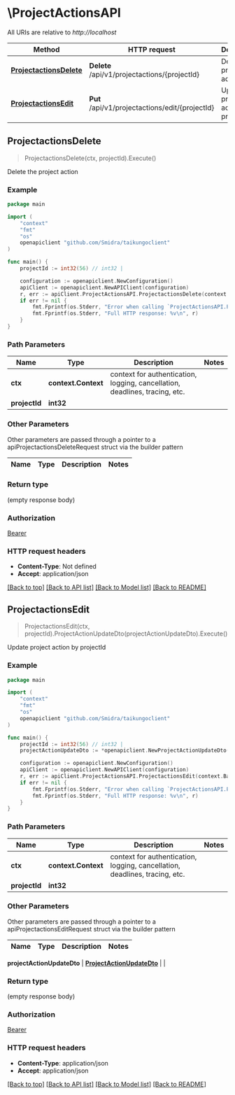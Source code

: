 # \ProjectActionsAPI

All URIs are relative to *http://localhost*

Method | HTTP request | Description
------------- | ------------- | -------------
[**ProjectactionsDelete**](ProjectActionsAPI.md#ProjectactionsDelete) | **Delete** /api/v1/projectactions/{projectId} | Delete the project action
[**ProjectactionsEdit**](ProjectActionsAPI.md#ProjectactionsEdit) | **Put** /api/v1/projectactions/edit/{projectId} | Update project action by projectId



## ProjectactionsDelete

> ProjectactionsDelete(ctx, projectId).Execute()

Delete the project action

### Example

```go
package main

import (
    "context"
    "fmt"
    "os"
    openapiclient "github.com/Smidra/taikungoclient"
)

func main() {
    projectId := int32(56) // int32 | 

    configuration := openapiclient.NewConfiguration()
    apiClient := openapiclient.NewAPIClient(configuration)
    r, err := apiClient.ProjectActionsAPI.ProjectactionsDelete(context.Background(), projectId).Execute()
    if err != nil {
        fmt.Fprintf(os.Stderr, "Error when calling `ProjectActionsAPI.ProjectactionsDelete``: %v\n", err)
        fmt.Fprintf(os.Stderr, "Full HTTP response: %v\n", r)
    }
}
```

### Path Parameters


Name | Type | Description  | Notes
------------- | ------------- | ------------- | -------------
**ctx** | **context.Context** | context for authentication, logging, cancellation, deadlines, tracing, etc.
**projectId** | **int32** |  | 

### Other Parameters

Other parameters are passed through a pointer to a apiProjectactionsDeleteRequest struct via the builder pattern


Name | Type | Description  | Notes
------------- | ------------- | ------------- | -------------


### Return type

 (empty response body)

### Authorization

[Bearer](../README.md#Bearer)

### HTTP request headers

- **Content-Type**: Not defined
- **Accept**: application/json

[[Back to top]](#) [[Back to API list]](../README.md#documentation-for-api-endpoints)
[[Back to Model list]](../README.md#documentation-for-models)
[[Back to README]](../README.md)


## ProjectactionsEdit

> ProjectactionsEdit(ctx, projectId).ProjectActionUpdateDto(projectActionUpdateDto).Execute()

Update project action by projectId

### Example

```go
package main

import (
    "context"
    "fmt"
    "os"
    openapiclient "github.com/Smidra/taikungoclient"
)

func main() {
    projectId := int32(56) // int32 | 
    projectActionUpdateDto := *openapiclient.NewProjectActionUpdateDto() // ProjectActionUpdateDto |  (optional)

    configuration := openapiclient.NewConfiguration()
    apiClient := openapiclient.NewAPIClient(configuration)
    r, err := apiClient.ProjectActionsAPI.ProjectactionsEdit(context.Background(), projectId).ProjectActionUpdateDto(projectActionUpdateDto).Execute()
    if err != nil {
        fmt.Fprintf(os.Stderr, "Error when calling `ProjectActionsAPI.ProjectactionsEdit``: %v\n", err)
        fmt.Fprintf(os.Stderr, "Full HTTP response: %v\n", r)
    }
}
```

### Path Parameters


Name | Type | Description  | Notes
------------- | ------------- | ------------- | -------------
**ctx** | **context.Context** | context for authentication, logging, cancellation, deadlines, tracing, etc.
**projectId** | **int32** |  | 

### Other Parameters

Other parameters are passed through a pointer to a apiProjectactionsEditRequest struct via the builder pattern


Name | Type | Description  | Notes
------------- | ------------- | ------------- | -------------

 **projectActionUpdateDto** | [**ProjectActionUpdateDto**](ProjectActionUpdateDto.md) |  | 

### Return type

 (empty response body)

### Authorization

[Bearer](../README.md#Bearer)

### HTTP request headers

- **Content-Type**: application/json
- **Accept**: application/json

[[Back to top]](#) [[Back to API list]](../README.md#documentation-for-api-endpoints)
[[Back to Model list]](../README.md#documentation-for-models)
[[Back to README]](../README.md)

